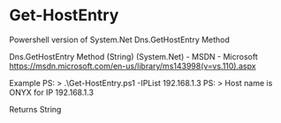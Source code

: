 # Get-HostEntry

Powershell version of System.Net Dns.GetHostEntry Method

Dns.GetHostEntry Method (String) (System.Net) - MSDN - Microsoft
https://msdn.microsoft.com/en-us/library/ms143998(v=vs.110).aspx

Example
PS: > .\Get-HostEntry.ps1 -IPList 192.168.1.3
PS: > Host name is ONYX for IP 192.168.1.3

Returns String